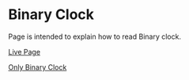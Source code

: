 # Binary Clock


Page is intended to explain how to read Binary clock.

[Live Page](https://davidtbilisi.github.io/BinaryClock/)

[Only Binary Clock](https://davidtbilisi.github.io/BinaryClock/binary.html)
